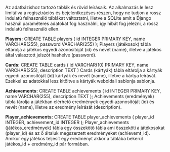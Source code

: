Az adatbázishoz tartozó táblák és rövid leírásaik. Az alkalmazás le lesz limitálva a regisztrációs és bejelentkezéses részen, hogy ne tudjon a rossz indulatú felhasználó táblákat változtatni, illetve a SQLite amit a Django használ paraméteres adatokat fog használni, így hibát fog jelezni, a rossz indulatú felhasználó ellen. 

**Players:**
CREATE TABLE players (
    id INTEGER PRIMARY KEY,
    name VARCHAR(255),
    password VARCHAR(255)
);
Players (játékosok) tábla eltárolja a játékos egyedi azonosítóját (id) és nevét (name), illetve a játékos által választott jelszót hashelve (password).

**Cards:**
CREATE TABLE cards (
    id VARCHAR(10) PRIMARY KEY,
    name VARCHAR(255),
    description TEXT
)
Cards (kártyák) tábla eltárolja a kártyák egyedi azonosítóját (id) kártyák és nevét (name), illetve a kártya leírását. Ezekkel az adatokkal lesz kitöltve a kártyák weboldali sablonja sablonja.

**Achievements:**
CREATE TABLE achievements (
    id INTEGER PRIMARY KEY,
    name VARCHAR(255),
    description TEXT
);
Achievements (eredmények) tábla tárolja a játékban elérhető eredmények egyedi azonosítóját (id) és nevét (name), illetve az eredmény leírását (description).

**Player_achievements:**
CREATE TABLE player_achievements (
    player_id INTEGER,
    achievement_id INTEGER
);
Player_achievements (játékos_eredmények) tábla egy összekötő tábla ami összeköti a játékosokat (player_id) és az ő általuk megszerzett eredményeket (achievemt_id). Amikor egy játékos teljesít egy eredményt akkor a táblába bekerül játékos_id + eredmény_id pár formában.